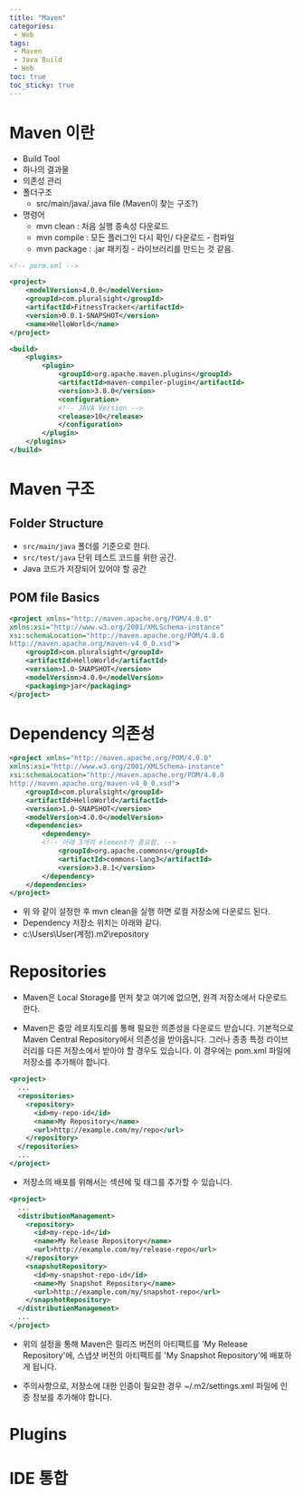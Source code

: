 ```yaml
---
title: "Maven"
categories:
 - Web
tags:
 - Maven
 - Java Build
 - Web
toc: true
toc_sticky: true
---
```



# Maven 이란
 - Build Tool
 - 하나의 결과물
 - 의존성 관리
 - 폴더구조
   - src/main/java/.java file (Maven이 찾는 구조?)
 - 명령어
   - mvn clean : 처음 실행 종속성 다운로드
   - mvn compile : 모든 플러그인 다시 확인/ 다운로드 - 컴파일
   - mvn package : .jar 패키징 - 라이브러리를 만드는 것 같음.

```xml
<!-- porm.xml -->

<project>
    <modelVersion>4.0.0</modelVersion>
    <groupId>com.pluralsight</groupId>
    <artifactId>FitnessTracker</artifactId>
    <version>0.0.1-SNAPSHOT</version>
    <name>HelloWorld</name>
</project>

<build>
    <plugins>
        <plugin>
            <groupId>org.apache.maven.plugins</groupId>
            <artifactId>maven-compiler-plugin</artifactId>
            <version>3.8.0</version>
            <configuration>
            <!-- JAVA Version -->
            <release>10</release> 
            </configuration>
        </plugin>
    </plugins>
</build>

```

# Maven 구조
## Folder Structure
- `src/main/java` 폴더를 기준으로 한다.
- `src/test/java` 단위 테스트 코드를 위한 공간.
- Java 코드가 저장되어 있어야 할 공간


## POM file Basics

```xml
<project xmlns="http://maven.apache.org/POM/4.0.0"
xmlns:xsi="http://www.w3.org/2001/XMLSchema-instance"
xsi:schemaLocation="http://maven.apache.org/POM/4.0.0
http://maven.apache.org/maven-v4_0_0.xsd">
    <groupId>com.pluralsight</groupId>
    <artifactId>HelloWorld</artifactId>
    <version>1.0-SNAPSHOT</version>
    <modelVersion>4.0.0</modelVersion>
    <packaging>jar</packaging>
</project>
```
# Dependency 의존성

```xml
<project xmlns="http://maven.apache.org/POM/4.0.0"
xmlns:xsi="http://www.w3.org/2001/XMLSchema-instance"
xsi:schemaLocation="http://maven.apache.org/POM/4.0.0
http://maven.apache.org/maven-v4_0_0.xsd">
    <groupId>com.pluralsight</groupId>
    <artifactId>HelloWorld</artifactId>
    <version>1.0-SNAPSHOT</version>
    <modelVersion>4.0.0</modelVersion>
    <dependencies>
        <dependency>
        <!-- 아래 3개의 element가 중요함. -->
            <groupId>org.apache.commons</groupId>
            <artifactId>commons-lang3</artifactId>
            <version>3.8.1</version>
        </dependency>
    </dependencies>
</project>
```

- 위 와 같이 설정한 후 mvn clean을 실행 하면 로컬 저장소에 다운로드 된다.
- Dependency 저장소 위치는 아래와 같다.
- c:\Users\User(계정)\.m2\repository

# Repositories

- Maven은 Local Storage를 먼저 찾고 여기에 없으면, 원격 저장소에서 다운로드 한다.

- Maven은 중앙 레포지토리를 통해 필요한 의존성을 다운로드 받습니다. 기본적으로 Maven Central Repository에서 의존성을 받아옵니다. 그러나 종종 특정 라이브러리를 다른 저장소에서 받아야 할 경우도 있습니다. 이 경우에는 pom.xml 파일에 저장소를 추가해야 합니다.

```xml
<project>
  ...
  <repositories>
    <repository>
      <id>my-repo-id</id>
      <name>My Repository</name>
      <url>http://example.com/my/repo</url>
    </repository>
  </repositories>
  ...
</project>
```

- 저장소의 배포를 위해서는 <distributionManagement> 섹션에 <repository> 및 <snapshotRepository> 태그를 추가할 수 있습니다.

```xml
<project>
  ...
  <distributionManagement>
    <repository>
      <id>my-repo-id</id>
      <name>My Release Repository</name>
      <url>http://example.com/my/release-repo</url>
    </repository>
    <snapshotRepository>
      <id>my-snapshot-repo-id</id>
      <name>My Snapshot Repository</name>
      <url>http://example.com/my/snapshot-repo</url>
    </snapshotRepository>
  </distributionManagement>
  ...
</project>
```

- 위의 설정을 통해 Maven은 릴리즈 버전의 아티팩트를 'My Release Repository'에, 스냅샷 버전의 아티팩트를 'My Snapshot Repository'에 배포하게 됩니다.

- 주의사항으로, 저장소에 대한 인증이 필요한 경우 ~/.m2/settings.xml 파일에 인증 정보를 추가해야 합니다.

# Plugins



# IDE 통합
